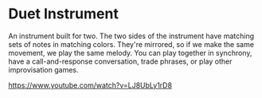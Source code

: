 # Duet Instrument
An instrument built for two. The two sides of the instrument have matching sets of notes in matching colors. They're mirrored, so if we make the same movement, we play the same melody. You can play together in synchrony, have a call-and-response conversation, trade phrases, or play other improvisation games.

https://www.youtube.com/watch?v=LJ8UbLy1rD8
